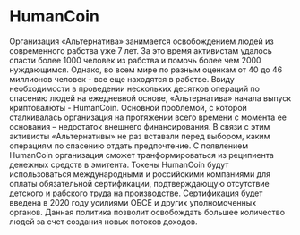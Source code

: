 # HumanCoin
Организация «Альтернатива» занимается освобождением людей из современного рабства уже 7 лет. За это время активистам удалось спасти более 1000 человек из рабства и помочь более чем 2000 нуждающимся. Однако, во всем мире по разным оценкам от 40 до 46 миллионов человек - все еще находятся в рабстве. Ввиду необходимости в проведении нескольких десятков операций по спасению людей на ежедневной основе, «Альтернатива» начала выпуск криптовалюты - HumanCoin. Основной проблемой, с которой сталкивалась организация на протяжении всего времени с момента ее основания – недостаток внешнего финансирования. В связи с этим активисты «Альтернативы» не раз вставали перед выбором, каким операциям по спасению отдать предпочтение. С появлением HumanCoin организация сможет транформироваться из реципиента денежных средств в эмитента. Токены HumanCoin будут использоваться международными и российскими компаниями для оплаты обязательной сертификации, подтверждающую отсутствие детского и рабского труда на производстве. Сертификация будет введена в 2020 году усилиями ОБСЕ и других уполномоченных органов. Данная политика позволит освобождать большее количество людей за счет создания новых потоков доходов.
